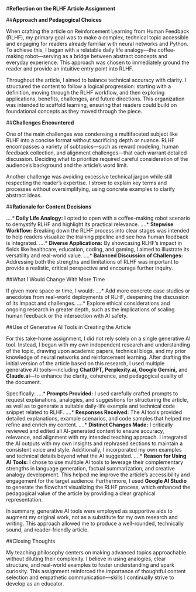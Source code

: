 #**Reflection on the RLHF Article Assignment**


##**Approach and Pedagogical Choices**

When crafting the article on Reinforcement Learning from Human Feedback (RLHF), my primary goal was to make a complex, technical topic accessible and engaging for readers already familiar with neural networks and Python. To achieve this, I began with a relatable daily life analogy—the coffee-making robot—serving as a bridge between abstract concepts and everyday experience. This approach was chosen to immediately ground the reader and provide an intuitive entry point into RLHF.

Throughout the article, I aimed to balance technical accuracy with clarity. I structured the content to follow a logical progression: starting with a definition, moving through the RLHF workflow, and then exploring applications, benefits, challenges, and future directions. This organization was intended to scaffold learning, ensuring that readers could build on foundational concepts as they moved through the piece.


##**Challenges Encountered**

One of the main challenges was condensing a multifaceted subject like RLHF into a concise format without sacrificing depth or nuance. RLHF encompasses a variety of subtopics—such as reward modeling, human feedback collection, and alignment challenges—that each warrant detailed discussion. Deciding what to prioritize required careful consideration of the audience’s background and the article’s word limit.

Another challenge was avoiding excessive technical jargon while still respecting the reader’s expertise. I strove to explain key terms and processes without oversimplifying, using concrete examples to clarify abstract ideas.


##**Rationale for Content Decisions**

....* **Daily Life Analogy:** I opted to open with a coffee-making robot scenario to demystify RLHF and highlight its practical relevance.
....* **Stepwise Workflow:** Breaking down the RLHF process into clear stages was intended to help readers visualize the training pipeline and see how human feedback is integrated.
....* **Diverse Applications:** By showcasing RLHF’s impact in fields like healthcare, education, coding, and gaming, I aimed to illustrate its versatility and real-world value.
....* **Balanced Discussion of Challenges:** Addressing both the strengths and limitations of RLHF was important to provide a realistic, critical perspective and encourage further inquiry.


##What I Would Change With More Time

If given more space or time, I would:
....* Add more concrete case studies or anecdotes from real-world deployments of RLHF, deepening the discussion of its impact and challenges.
....* Explore ethical considerations and ongoing research in greater depth, such as the implications of scaling human feedback or the intersection with AI safety.


##Use of Generative AI Tools in Creating the Article

For this take-home assignment, I did not rely solely on a single generative AI tool. Instead, I began with my own independent research and understanding of the topic, drawing upon academic papers, technical blogs, and my prior knowledge of neural networks and reinforcement learning. After drafting the initial version of the article based on this research, I used multiple generative AI tools—including **ChatGPT, Perplexity.ai, Google Gemini,** and **Claude.ai**—to enhance the clarity, coherence, and pedagogical quality of the document.

Specifically:
....* **Prompts Provided:** I used carefully crafted prompts to request explanations, analogies, and suggestions for structuring the article, as well as to generate a suitable daily-life example and technical code snippet related to RLHF.
....* **Responses Received:** The AI tools provided detailed explanations, example scenarios, and code samples that helped me refine and enrich my content.
....* **Distinct Changes Made:** I critically reviewed and edited all AI-generated content to ensure accuracy, relevance, and alignment with my intended teaching approach. I integrated the AI outputs with my own insights and rephrased sections to maintain a consistent voice and style. Additionally, I incorporated my own examples and technical details beyond what the AI suggested.
....* **Reason for Using AI Tools:** I chose to use multiple AI tools to leverage their complementary strengths in language generation, factual summarization, and creative analogy development. This helped me improve the article’s accessibility and engagement for the target audience. Furthermore, I used **Google AI Studio** to generate the flowchart visualizing the RLHF process, which enhanced the pedagogical value of the article by providing a clear graphical representation.


In summary, generative AI tools were employed as supportive aids to augment my original work, not as a substitute for my own research and writing. This approach allowed me to produce a well-rounded, technically sound, and reader-friendly article.


##Closing Thoughts

My teaching philosophy centers on making advanced topics approachable without diluting their complexity. I believe in using analogies, clear structure, and real-world examples to foster understanding and spark curiosity. This assignment reinforced the importance of thoughtful content selection and empathetic communication—skills I continually strive to develop as an educator.

